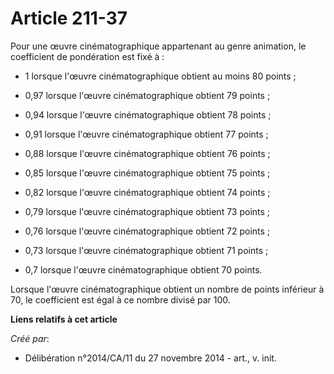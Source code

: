 # Article 211-37

Pour une œuvre cinématographique appartenant au genre animation, le coefficient de pondération est fixé à :

- 1 lorsque l'œuvre cinématographique obtient au moins 80 points ;

- 0,97 lorsque l'œuvre cinématographique obtient 79 points ;

- 0,94 lorsque l'œuvre cinématographique obtient 78 points ;

- 0,91 lorsque l'œuvre cinématographique obtient 77 points ;

- 0,88 lorsque l'œuvre cinématographique obtient 76 points ;

- 0,85 lorsque l'œuvre cinématographique obtient 75 points ;

- 0,82 lorsque l'œuvre cinématographique obtient 74 points ;

- 0,79 lorsque l'œuvre cinématographique obtient 73 points ;

- 0,76 lorsque l'œuvre cinématographique obtient 72 points ;

- 0,73 lorsque l'œuvre cinématographique obtient 71 points ;

- 0,7 lorsque l'œuvre cinématographique obtient 70 points. 

Lorsque l'œuvre cinématographique obtient un nombre de points inférieur à 70, le coefficient est égal à ce nombre divisé par
100.

**Liens relatifs à cet article**

_Créé par_:

  - Délibération n°2014/CA/11 du 27 novembre 2014 - art., v. init.
